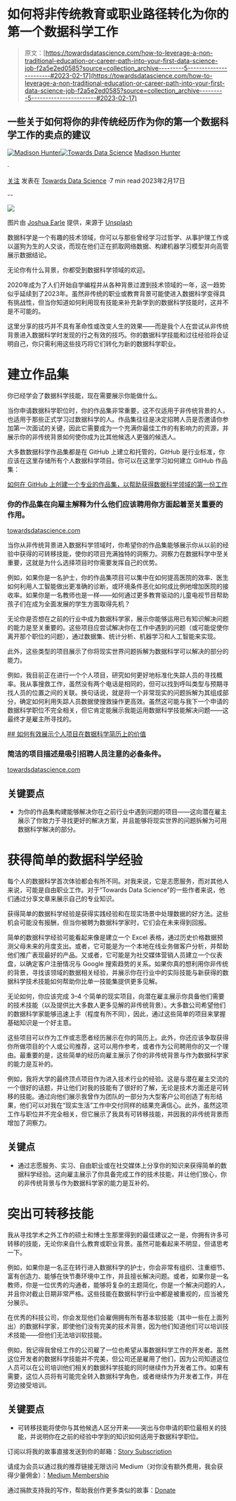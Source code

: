 # 如何将非传统教育或职业路径转化为你的第一个数据科学工作

> 原文：[https://towardsdatascience.com/how-to-leverage-a-non-traditional-education-or-career-path-into-your-first-data-science-job-f2a5e2ed0585?source=collection_archive---------5-----------------------#2023-02-17](https://towardsdatascience.com/how-to-leverage-a-non-traditional-education-or-career-path-into-your-first-data-science-job-f2a5e2ed0585?source=collection_archive---------5-----------------------#2023-02-17)

## 一些关于如何将你的非传统经历作为你的第一个数据科学工作的卖点的建议

[](https://madison13.medium.com/?source=post_page-----f2a5e2ed0585--------------------------------)[![Madison Hunter](../Images/fa84176a13175e75944b49e110b92e14.png)](https://madison13.medium.com/?source=post_page-----f2a5e2ed0585--------------------------------)[](https://towardsdatascience.com/?source=post_page-----f2a5e2ed0585--------------------------------)[![Towards Data Science](../Images/a6ff2676ffcc0c7aad8aaf1d79379785.png)](https://towardsdatascience.com/?source=post_page-----f2a5e2ed0585--------------------------------) [Madison Hunter](https://madison13.medium.com/?source=post_page-----f2a5e2ed0585--------------------------------)

·

[关注](https://medium.com/m/signin?actionUrl=https%3A%2F%2Fmedium.com%2F_%2Fsubscribe%2Fuser%2F6a8c6841e521&operation=register&redirect=https%3A%2F%2Ftowardsdatascience.com%2Fhow-to-leverage-a-non-traditional-education-or-career-path-into-your-first-data-science-job-f2a5e2ed0585&user=Madison+Hunter&userId=6a8c6841e521&source=post_page-6a8c6841e521----f2a5e2ed0585---------------------post_header-----------) 发表在 [Towards Data Science](https://towardsdatascience.com/?source=post_page-----f2a5e2ed0585--------------------------------) ·7 min read·2023年2月17日[](https://medium.com/m/signin?actionUrl=https%3A%2F%2Fmedium.com%2F_%2Fvote%2Ftowards-data-science%2Ff2a5e2ed0585&operation=register&redirect=https%3A%2F%2Ftowardsdatascience.com%2Fhow-to-leverage-a-non-traditional-education-or-career-path-into-your-first-data-science-job-f2a5e2ed0585&user=Madison+Hunter&userId=6a8c6841e521&source=-----f2a5e2ed0585---------------------clap_footer-----------)

--

[](https://medium.com/m/signin?actionUrl=https%3A%2F%2Fmedium.com%2F_%2Fbookmark%2Fp%2Ff2a5e2ed0585&operation=register&redirect=https%3A%2F%2Ftowardsdatascience.com%2Fhow-to-leverage-a-non-traditional-education-or-career-path-into-your-first-data-science-job-f2a5e2ed0585&source=-----f2a5e2ed0585---------------------bookmark_footer-----------)![](../Images/b0cca654ee27508885fb8c7911605d8d.png)

图片由 [Joshua Earle](https://unsplash.com/@joshuaearle?utm_source=medium&utm_medium=referral) 提供，来源于 [Unsplash](https://unsplash.com/?utm_source=medium&utm_medium=referral)

数据科学是一个有趣的技术领域，你可以与那些曾经学习过哲学、从事护理工作或以遛狗为生的人交谈，而现在他们正在抓取网络数据、构建机器学习模型并向高管展示数据结论。

无论你有什么背景，你都受到数据科学领域的欢迎。

2020年成为了人们开始自学编程并从各种背景过渡到技术领域的一年，这一趋势似乎延续到了2023年。虽然非传统的职业或教育背景可能使进入数据科学变得具有挑战性，但当你知道如何利用现有技能来补充新学到的数据科学技能时，这并不是不可能的。

这里分享的技巧并不具有革命性或改变人生的效果——而是我个人在尝试从非传统背景进入数据科学时发现的行之有效的技巧。你的数据科学技能和过往经验将会证明自己，你只需利用这些技巧将它们转化为新的数据科学职业。

# 建立作品集

你已经学会了数据科学技能，现在需要展示你能做什么。

当你申请数据科学职位时，你的作品集非常重要，这不仅适用于非传统背景的人，也适用于那些正式学习过数据科学的人。作品集往往是决定招聘人员是否邀请你参加第一次面试的关键，因此它需要成为一个充满你最佳工作的有影响力的资源，并展示你的非传统背景如何使你成为比其他候选人更强的候选人。

大多数数据科学作品集都是在 GitHub 上建立和托管的，GitHub 是行业标准，你应该在这里存储所有个人数据科学项目。你可以在这里学习如何建立 GitHub 作品集：

[如何在 GitHub 上创建一个专业的作品集，以帮助获得数据科学领域的第一份工作](https://towardsdatascience.com/how-to-create-a-professional-portfolio-on-github-that-will-help-land-your-first-job-in-data-science-e1fc8bd7a797?source=post_page-----f2a5e2ed0585--------------------------------) 

### 你的作品集在向雇主解释为什么他们应该聘用你方面起着至关重要的作用。

[towardsdatascience.com](https://towardsdatascience.com/how-to-create-a-professional-portfolio-on-github-that-will-help-land-your-first-job-in-data-science-e1fc8bd7a797?source=post_page-----f2a5e2ed0585--------------------------------)

当你从非传统背景进入数据科学领域时，你希望你的作品集能够展示你从以前的经验中获得的可转移技能，使你的项目充满独特的洞察力。洞察力在数据科学中至关重要，这就是为什么选择项目时你需要发挥自己的优势。

例如，如果你是一名护士，你的作品集项目可以集中在如何提高医院的效率、医生如何利用人工智能做出更准确的诊断，或环境条件恶化如何成比例地增加医院的接收率。如果你是一名教师也是一样——如何通过更多教育驱动的儿童电视节目帮助孩子们在成为全面发展的学生方面取得先机？

无论你是否想在之前的行业中成为数据科学家，展示你能够运用已有知识解决问题的能力是至关重要的。这些项目应尝试解决你在工作中遇到的问题（或可能促使你离开那个职位的问题），通过数据集、统计分析、机器学习和人工智能来实现。

此外，这些类型的项目展示了你将现实世界问题拆解为数据科学可以解决的部分的能力。

例如，我目前正在进行一个个人项目，研究如何更好地标准化失踪人员的寻找概率。我从事搜救工作，虽然没有两个电话是相同的，但可以找到呼叫类型与预期寻找人员的位置之间的关联。换句话说，就是将一个非常现实的问题拆解为其组成部分，确定如何利用失踪人员数据使搜救操作更高效。虽然这可能与我下一个申请的数据科学职位不完全相关，但它肯定能展示我能运用数据科学技能解决问题——这最终才是雇主所寻找的。

[## 如何有效展示个人项目在数据科学简历上的价值](/how-to-effectively-showcase-personal-projects-on-your-data-science-resume-736cbfa1600?source=post_page-----f2a5e2ed0585--------------------------------)

### 简洁的项目描述是吸引招聘人员注意的必备条件。

[towardsdatascience.com](/how-to-effectively-showcase-personal-projects-on-your-data-science-resume-736cbfa1600?source=post_page-----f2a5e2ed0585--------------------------------)

## 关键要点

+   为你的作品集构建能够解决你在之前行业中遇到问题的项目——这向潜在雇主展示了你致力于寻找更好的解决方案，并且能够将现实世界的问题拆解为可用数据科学解决的部分。

# 获得简单的数据科学经验

每个人的数据科学首次体验都会有所不同。对我来说，它是志愿服务，而对其他人来说，可能是自由职业工作。对于“Towards Data Science”的一些作者来说，他们通过分享文章来展示自己的专业知识。

获得简单的数据科学经验是获得实践经验和在现实场景中处理数据的好方法。这些机会可能没有报酬，但当你被聘为数据科学家时，它们会在未来得到回报。

简单的数据科学经验可能看起来像是建立一个 Excel 表格，通过历史价格数据预测父母未来的月度支出。或者，它可能是为一个本地在线业务做客户分析，并帮助他们推广表现最好的产品。又或者，它可能是为社交媒体营销人员建立一个仪表盘，以确定客户注册情况与 Google 搜索趋势的关系。如果你真的想利用你非传统的背景，寻找该领域的数据相关经验，并展示你在行业中的实际技能与新获得的数据科学技术技能如何帮助你比单一技能集提供更多见解。

无论如何，你应该完成 3–4 个简单的现实项目，向潜在雇主展示你具备他们需要的技术技能（以及提供比大多数人更多见解的非传统背景）。大多数公司希望他们的数据科学家能够迅速上手（程度有所不同），因此，通过这些简单的项目来掌握基础知识是一个好主意。

这些项目可以作为工作或志愿者经历展示在你的简历上。此外，你还应该争取获得你所做项目的个人或公司推荐，这可以用作参考，或者作为公司聘用你的又一个理由。最重要的是，这些简单的经历向雇主展示了你的非传统背景与作为数据科学家的能力是互补的。

例如，我将大学的最终顶点项目作为进入技术行业的经验。这是与潜在雇主交流的一个很好的话题，并让他们对我的技能有了很好的了解，无论是技术方面还是可转移的技能。通过向他们展示我曾作为团队的一部分为大型客户公司创造了有形结果，他们可以对我在“现实生活”工作中交付同样的结果充满信心。此外，虽然这项工作与职位并不完全相关，但它展示了我具有可转移技能，并因我的非传统背景而增加了洞察力。

## 关键点

+   通过志愿服务、实习、自由职业或在社交媒体上分享你的知识来获得简单的数据科学经验。这向雇主展示了你具备完成工作的技术技能，并让他们放心，你的非传统背景与作为数据科学家的能力是互补的。

# 突出可转移技能

我从寻找学术之外工作的硕士和博士生那里得到的最佳建议之一是，你拥有许多可转移的技能，无论你来自什么教育或职业背景。虽然可能看起来不明显，但请思考一下。

例如，如果你是一名正在转行进入数据科学的护士，你会非常有组织、注重细节、富有创造力、能够在快节奏环境中工作，并且擅长解决问题。或者，如果你是一名教师，你是一位优秀的沟通者，能够将复杂的主题简化，你是一个解决问题的人，并且你对截止日期非常严格。这些技能在数据科学行业中都是被重视的，应当被充分展示。

在优秀的科技公司，你会发现他们会雇佣拥有所有基本软技能（其中一些在上面列出）的数据科学家，即使他们没有完美的技术背景，因为他们知道他们可以培训技术技能——但他们无法培训软技能。

例如，我记得我曾经工作的公司雇了一位也希望从事数据科学工作的开发者。虽然这位开发者的数据科学技能并不完美，但公司还是雇用了他们，因为公司知道这位人员可以在公司培训他们相关的数据科学技能的同时继续作为开发者工作。如果有需要，这位人员将有可能完全转入数据科学角色，或者继续作为开发者工作，并在旁边接受培训。

## 关键要点

+   可转移技能将使你与其他候选人区分开来——突出与你申请的职位最相关的技能，并说明你在之前的经验中学到的知识如何适用于数据科学职位。

订阅以将我的故事直接发送到你的邮箱：[Story Subscription](https://madison13.medium.com/subscribe)

请成为会员以通过我的推荐链接无限访问 Medium（对你没有额外费用，我会获得少量佣金）：[Medium Membership](https://madison13.medium.com/membership)

通过捐款支持我的写作，帮助我创作更多类似的故事：[Donate](https://ko-fi.com/madisonhunter13)
